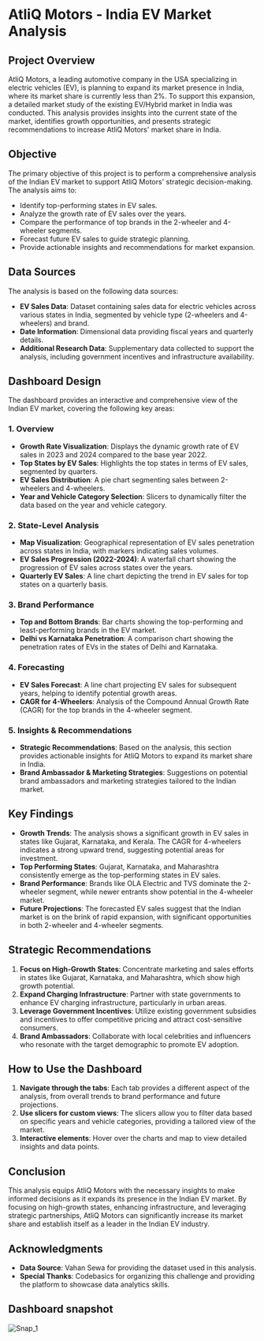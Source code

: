 # AtliQ Motors - India EV Market Analysis

## Project Overview

AtliQ Motors, a leading automotive company in the USA specializing in electric vehicles (EV), is planning to expand its market presence in India, where its market share is currently less than 2%. To support this expansion, a detailed market study of the existing EV/Hybrid market in India was conducted. This analysis provides insights into the current state of the market, identifies growth opportunities, and presents strategic recommendations to increase AtliQ Motors' market share in India.

## Objective

The primary objective of this project is to perform a comprehensive analysis of the Indian EV market to support AtliQ Motors' strategic decision-making. The analysis aims to:

- Identify top-performing states in EV sales.
- Analyze the growth rate of EV sales over the years.
- Compare the performance of top brands in the 2-wheeler and 4-wheeler segments.
- Forecast future EV sales to guide strategic planning.
- Provide actionable insights and recommendations for market expansion.

## Data Sources

The analysis is based on the following data sources:

- **EV Sales Data**: Dataset containing sales data for electric vehicles across various states in India, segmented by vehicle type (2-wheelers and 4-wheelers) and brand.
- **Date Information**: Dimensional data providing fiscal years and quarterly details.
- **Additional Research Data**: Supplementary data collected to support the analysis, including government incentives and infrastructure availability.

## Dashboard Design

The dashboard provides an interactive and comprehensive view of the Indian EV market, covering the following key areas:

### 1. Overview
- **Growth Rate Visualization**: Displays the dynamic growth rate of EV sales in 2023 and 2024 compared to the base year 2022.
- **Top States by EV Sales**: Highlights the top states in terms of EV sales, segmented by quarters.
- **EV Sales Distribution**: A pie chart segmenting sales between 2-wheelers and 4-wheelers.
- **Year and Vehicle Category Selection**: Slicers to dynamically filter the data based on the year and vehicle category.

### 2. State-Level Analysis
- **Map Visualization**: Geographical representation of EV sales penetration across states in India, with markers indicating sales volumes.
- **EV Sales Progression (2022-2024)**: A waterfall chart showing the progression of EV sales across states over the years.
- **Quarterly EV Sales**: A line chart depicting the trend in EV sales for top states on a quarterly basis.

### 3. Brand Performance
- **Top and Bottom Brands**: Bar charts showing the top-performing and least-performing brands in the EV market.
- **Delhi vs Karnataka Penetration**: A comparison chart showing the penetration rates of EVs in the states of Delhi and Karnataka.

### 4. Forecasting
- **EV Sales Forecast**: A line chart projecting EV sales for subsequent years, helping to identify potential growth areas.
- **CAGR for 4-Wheelers**: Analysis of the Compound Annual Growth Rate (CAGR) for the top brands in the 4-wheeler segment.

### 5. Insights & Recommendations
- **Strategic Recommendations**: Based on the analysis, this section provides actionable insights for AtliQ Motors to expand its market share in India.
- **Brand Ambassador & Marketing Strategies**: Suggestions on potential brand ambassadors and marketing strategies tailored to the Indian market.

## Key Findings

- **Growth Trends**: The analysis shows a significant growth in EV sales in states like Gujarat, Karnataka, and Kerala. The CAGR for 4-wheelers indicates a strong upward trend, suggesting potential areas for investment.
- **Top Performing States**: Gujarat, Karnataka, and Maharashtra consistently emerge as the top-performing states in EV sales.
- **Brand Performance**: Brands like OLA Electric and TVS dominate the 2-wheeler segment, while newer entrants show potential in the 4-wheeler market.
- **Future Projections**: The forecasted EV sales suggest that the Indian market is on the brink of rapid expansion, with significant opportunities in both 2-wheeler and 4-wheeler segments.

## Strategic Recommendations

1. **Focus on High-Growth States**: Concentrate marketing and sales efforts in states like Gujarat, Karnataka, and Maharashtra, which show high growth potential.
2. **Expand Charging Infrastructure**: Partner with state governments to enhance EV charging infrastructure, particularly in urban areas.
3. **Leverage Government Incentives**: Utilize existing government subsidies and incentives to offer competitive pricing and attract cost-sensitive consumers.
4. **Brand Ambassadors**: Collaborate with local celebrities and influencers who resonate with the target demographic to promote EV adoption.

## How to Use the Dashboard

1. **Navigate through the tabs**: Each tab provides a different aspect of the analysis, from overall trends to brand performance and future projections.
2. **Use slicers for custom views**: The slicers allow you to filter data based on specific years and vehicle categories, providing a tailored view of the market.
3. **Interactive elements**: Hover over the charts and map to view detailed insights and data points.

## Conclusion

This analysis equips AtliQ Motors with the necessary insights to make informed decisions as it expands its presence in the Indian EV market. By focusing on high-growth states, enhancing infrastructure, and leveraging strategic partnerships, AtliQ Motors can significantly increase its market share and establish itself as a leader in the Indian EV industry.

## Acknowledgments

- **Data Source**: Vahan Sewa for providing the dataset used in this analysis.
- **Special Thanks**: Codebasics for organizing this challenge and providing the platform to showcase data analytics skills.

## Dashboard snapshot

![Snap_1](https://github.com/user-attachments/assets/630e758b-72cf-4374-9388-b891b4b14bc6)
